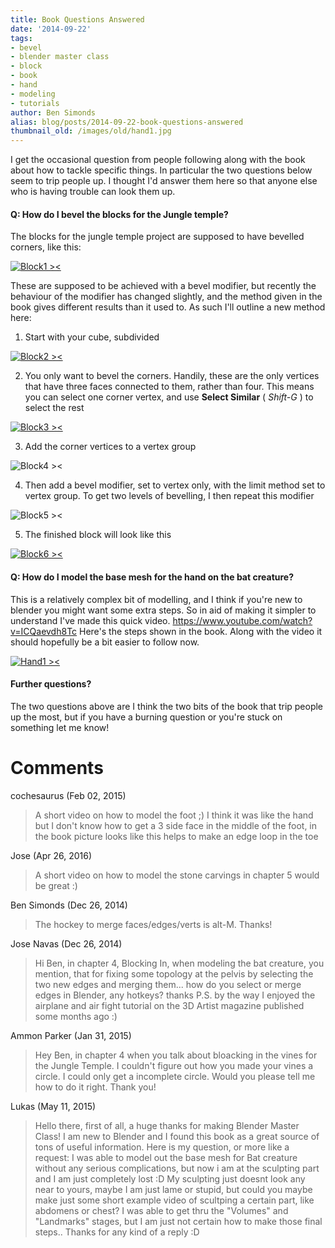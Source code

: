 ```yaml
---
title: Book Questions Answered
date: '2014-09-22'
tags:
- bevel
- blender master class
- block
- book
- hand
- modeling
- tutorials
author: Ben Simonds
alias: blog/posts/2014-09-22-book-questions-answered
thumbnail_old: /images/old/hand1.jpg
---
```


I get the occasional question from people following along with the book about how to tackle specific things. In particular the two questions below seem to trip people up. I thought I'd answer them here so that anyone else who is having trouble can look them up. 

#### Q: How do I bevel the blocks for the Jungle temple?

The blocks for the jungle temple project are supposed to have bevelled corners, like this:

[![Block1 ><](/images/old/block1.jpg?w=300)](/images/old/block1.jpg)


These are supposed to be achieved with a bevel modifier, but recently the behaviour of the modifier has changed slightly, and the method given in the book gives different results than it used to. As such I'll outline a new method here: 

  1. Start with your cube, subdivided

[![Block2 ><](/images/old/block2.jpg?w=300)](/images/old/block2.jpg)


  2. You only want to bevel the corners. Handily, these are the only vertices that have three faces connected to them, rather than four. This means you can select one corner vertex, and use **Select Similar** ( _Shift-G_ ) to select the rest

[![Block3 ><](/images/old/block3.jpg?w=300)](/images/old/block3.jpg)


  3. Add the corner vertices to a vertex group

![Block4 ><](/images/old/block4.jpg)




  4. Then add a bevel modifier, set to vertex only, with the limit method set to vertex group. To get two levels of bevelling, I then repeat this modifier

![Block5 ><](/images/old/block5.jpg)


  5. The finished block will look like this

[![Block6 ><](/images/old/block6.jpg?w=300)](/images/old/block6.jpg)





#### Q: How do I model the base mesh for the hand on the bat creature?

This is a relatively complex bit of modelling, and I think if you're new to blender you might want some extra steps. So in aid of making it simpler to understand I've made this quick video. https://www.youtube.com/watch?v=ICQaevdh8Tc Here's the steps shown in the book. Along with the video it should hopefully be a bit easier to follow now.

[![Hand1 ><](/images/old/hand1.jpg?w=470)](/images/old/hand1.jpg)



#### Further questions?

The two questions above are I think the two bits of the book that trip people up the most, but if you have a burning question or you're stuck on something let me know!





# Comments


cochesaurus (Feb 02, 2015)
> A short video on how to model the foot ;) I think it was like the hand but I don't know how to get a 3 side face in the middle of the foot, in the book picture looks like this helps to make an edge loop in the toe

Jose (Apr 26, 2016)
> A short video on how to model the stone carvings in chapter 5 would be great :)

Ben Simonds (Dec 26, 2014)
> The hockey to merge faces/edges/verts is alt-M. Thanks!

Jose Navas (Dec 26, 2014)
> Hi Ben, in chapter 4, Blocking In, when modeling the bat creature, you mention, that for fixing some topology at the pelvis by selecting
> the two new edges and merging them... how do you select or merge edges in Blender, any hotkeys? thanks
> P.S. by the way I enjoyed the airplane and air fight tutorial on the 3D Artist magazine published some months ago :)

Ammon Parker (Jan 31, 2015)
> Hey Ben, in chapter 4 when you talk about bloacking in the vines for the Jungle Temple. I couldn't figure out how you made your vines a circle. I could only get a incomplete circle. Would you please tell me how to do it right. Thank you!

Lukas (May 11, 2015)
> Hello there, first of all, a huge thanks for making Blender Master Class! I am new to Blender and I found this book as a great source of tons of useful information.
> Here is my question, or more like a request: I was able to model out the base mesh for Bat creature without any serious complications, but now i am at the sculpting part and I am just completely lost :D My sculpting just doesnt look any near to yours, maybe I am just lame or stupid, but could you maybe make just some short example video of scultping a certain part, like abdomens or chest? I was able to get thru the "Volumes" and "Landmarks" stages, but I am just not certain how to make those final steps.. Thanks for any kind of a reply :D
